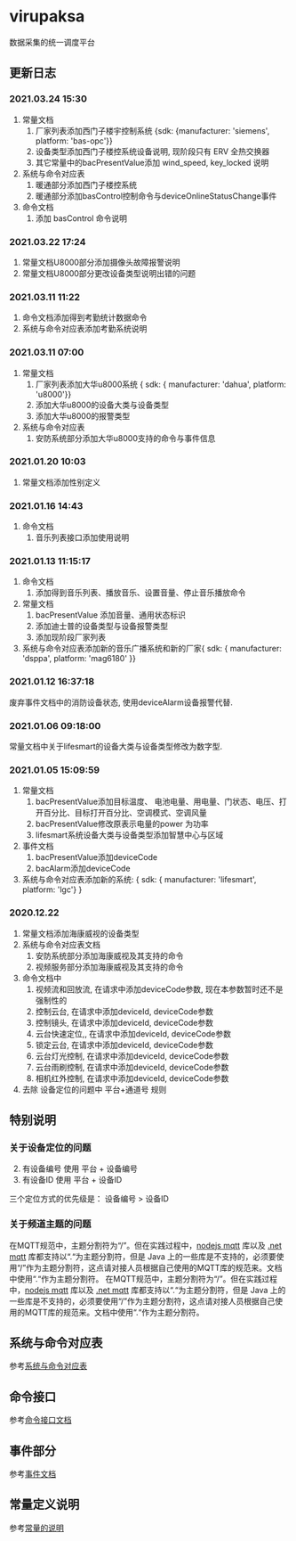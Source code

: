# virupaksa

数据采集的统一调度平台

## 更新日志

### 2021.03.24 15:30

1. 常量文档
   1. 厂家列表添加西门子楼宇控制系统 {sdk: {manufacturer: 'siemens', platform: 'bas-opc'}}
   2. 设备类型添加西门子楼控系统设备说明, 现阶段只有 ERV 全热交换器
   3. 其它常量中的bacPresentValue添加 wind_speed, key_locked 说明
2. 系统与命令对应表
   1. 暖通部分添加西门子楼控系统
   2. 暖通部分添加basControl控制命令与deviceOnlineStatusChange事件
3. 命令文档
   1. 添加 basControl 命令说明

### 2021.03.22 17:24

1. 常量文档U8000部分添加摄像头故障报警说明
2. 常量文档U8000部分更改设备类型说明出错的问题

### 2021.03.11 11:22

1. 命令文档添加得到考勤统计数据命令
2. 系统与命令对应表添加考勤系统说明

### 2021.03.11 07:00

1. 常量文档
   1. 厂家列表添加大华u8000系统 { sdk: { manufacturer: 'dahua', platform: 'u8000'}}
   2. 添加大华u8000的设备大类与设备类型
   3. 添加大华u8000的报警类型
2. 系统与命令对应表
   1. 安防系统部分添加大华u8000支持的命令与事件信息

###  2021.01.20 10:03

1. 常量文档添加性别定义

### 2021.01.16 14:43

1. 命令文档
   1. 音乐列表接口添加使用说明

### 2021.01.13 11:15:17

1. 命令文档
   1. 添加得到音乐列表、播放音乐、设置音量、停止音乐播放命令
2. 常量文档
   1. bacPresentValue 添加音量、通用状态标识
   2. 添加迪士普的设备类型与设备报警类型
   3. 添加现阶段厂家列表
3. 系统与命令对应表添加新的音乐广播系统和新的厂家{ sdk: {   manufacturer: 'dsppa',   platform: 'mag6180'  }}

### 2021.01.12 16:37:18

废弃事件文档中的消防设备状态, 使用deviceAlarm设备报警代替.

### 2021.01.06 09:18:00

常量文档中关于lifesmart的设备大类与设备类型修改为数字型.

### 2021.01.05 15:09:59

1. 常量文档
   1. bacPresentValue添加目标温度、 电池电量、用电量、门状态、电压、打开百分比、目标打开百分比、空调模式、空调风量
   2. bacPresentValue修改原表示电量的power 为功率
   3. lifesmart系统设备大类与设备类型添加智慧中心与区域
2. 事件文档
   1. bacPresentValue添加deviceCode
   2. bacAlarm添加deviceCode
3. 系统与命令对应表添加新的系统: { sdk: { manufacturer: 'lifesmart', platform: 'lgc'} }

### 2020.12.22

1. 常量文档添加海康威视的设备类型
2. 系统与命令对应表文档
   1. 安防系统部分添加海康威视及其支持的命令
   2. 视频服务部分添加海康威视及其支持的命令
3. 命令文档中
   1. 视频流和回放流, 在请求中添加deviceCode参数, 现在本参数暂时还不是强制性的
   2. 控制云台, 在请求中添加deviceId, deviceCode参数
   3. 控制镜头, 在请求中添加deviceId, deviceCode参数
   4. 云台快速定位,, 在请求中添加deviceId, deviceCode参数
   5. 锁定云台, 在请求中添加deviceId, deviceCode参数
   6. 云台灯光控制, 在请求中添加deviceId, deviceCode参数
   7. 云台雨刷控制, 在请求中添加deviceId, deviceCode参数
   8. 相机红外控制, 在请求中添加deviceId, deviceCode参数
4. 去除 设备定位的问题中 平台+通道号 规则

## 特别说明

### 关于设备定位的问题

2. 有设备编号 使用 平台 + 设备编号
3. 有设备ID 使用 平台 + 设备ID 


三个定位方式的优先级是： 设备编号 > 设备ID

### 关于频道主题的问题

在MQTT规范中，主题分割符为“/”。但在实践过程中，[nodejs mqtt](https://github.com/mqttjs/MQTT.js) 库以及 [.net mqtt](https://github.com/chkr1011/MQTTnet) 库都支持以“.“为主题分割符，但是 Java 上的一些库是不支持的，必须要使用“/”作为主题分割符，这点请对接人员根据自己使用的MQTT库的规范来。文档中使用“.“作为主题分割符。		 在MQTT规范中，主题分割符为“/”。但在实践过程中，[nodejs mqtt](https://github.com/mqttjs/MQTT.js) 库以及 [.net mqtt](https://github.com/chkr1011/MQTTnet) 库都支持以“.“为主题分割符，但是 Java 上的一些库是不支持的，必须要使用“/”作为主题分割符，这点请对接人员根据自己使用的MQTT库的规范来。文档中使用“.“作为主题分割符。

## 系统与命令对应表

参考[系统与命令对应表](SYSTEM_COMMAND_EVENT_LIST.md)

## 命令接口

参考[命令接口文档](COMMAND_README.md)

## 事件部分

参考[事件文档](EVENT_README.md)

## 常量定义说明
参考[常量的说明](CONSTANTS_README.md)
